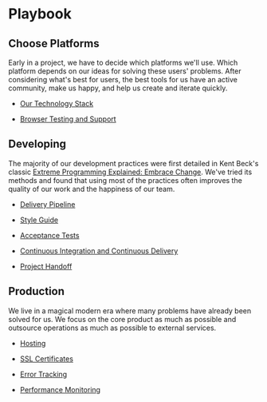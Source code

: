 # Playbook

## Choose Platforms

Early in a project, we have to decide which platforms we'll use. Which platform depends on our ideas for solving these users' problems. After considering what's best for users, the best tools for us have an active community, make us happy, and help us create and iterate quickly.

- [Our Technology Stack](./our-technology-stack)

- [Browser Testing and Support](./browser-testing-and-support)

## Developing

The majority of our development practices were first detailed in Kent Beck's classic [Extreme Programming Explained: Embrace Change](https://www.amazon.com/dp/0321278658). We've tried its methods and found that using most of the practices often improves the quality of our work and the happiness of our team.

- [Delivery Pipeline](./delivery-pipeline)

- [Style Guide](./style-guide)

- [Acceptance Tests](./acceptance-tests)

- [Continuous Integration and Continuous Delivery](./continuous-integration-continuous-delivery)

- [Project Handoff](./project-handoff)

## Production

We live in a magical modern era where many problems have already been solved for us. We focus on the core product as much as possible and outsource operations as much as possible to external services.

- [Hosting](./hosting)

- [SSL Certificates](./ssl-certificates)

- [Error Tracking](./error-tracking)

- [Performance Monitoring](./performance-mentoring)
